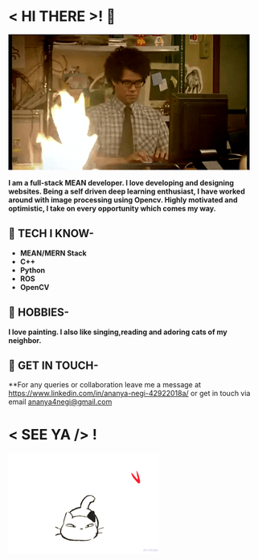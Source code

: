 # < HI THERE >! 👋

![cat](https://raw.githubusercontent.com/AnanyaNegi/AnanyaNegi/master/7678397bdf064434-programming-gif-find-share-on-giphy.gif)

**I am a full-stack MEAN developer. I love developing and designing websites. Being a self driven deep learning enthusiast, I have worked around with image processing using Opencv. Highly motivated and optimistic, I take on every opportunity which comes my way.**

## 🎯 TECH I KNOW-
* **MEAN/MERN Stack**
* **C++**
* **Python**
* **ROS**
* **OpenCV**

## 🎨 HOBBIES-
**I love painting. I also like singing,reading and adoring cats of my neighbor.**

## 📱 GET IN TOUCH-
**For any queries or collaboration leave me a message at https://www.linkedin.com/in/ananya-negi-42922018a/
or get in touch via email ananya4negi@gmail.com
# < SEE YA /> !
<img src="https://raw.githubusercontent.com/AnanyaNegi/AnanyaNegi/master/original.gif" width="300" height="200" />

